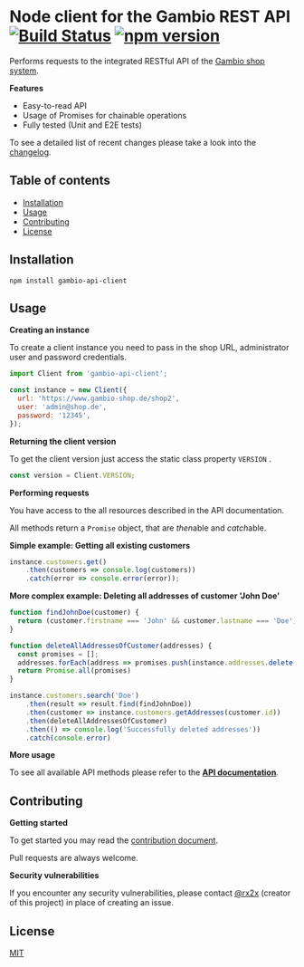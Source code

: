 # Node client for the Gambio REST API [![Build Status](https://travis-ci.org/gambio/node-gambio-api-client.svg?branch=master)](https://travis-ci.org/gambio/node-gambio-api-client) [![npm version](https://badge.fury.io/js/gambio-api-client.svg)](https://badge.fury.io/js/gambio-api-client)

Performs requests to the integrated RESTful API of the [Gambio shop system](http://www.gambio.com).



**Features**

- Easy-to-read API
- Usage of Promises for chainable operations
- Fully tested (Unit and E2E tests)



To see a detailed list of recent changes please take a look into the [changelog](CHANGELOG.md).



## Table of contents

- [Installation](#installation)
- [Usage](#usage)
- [Contributing](#contributing)
- [License](#license)





## Installation

```
npm install gambio-api-client
```



## Usage

**Creating an instance**

To create a client instance you need to pass in the shop URL, administrator user and password credentials.

```js
import Client from 'gambio-api-client';

const instance = new Client({
  url: 'https://www.gambio-shop.de/shop2',
  user: 'admin@shop.de',
  password: '12345',
});
```



**Returning the client version**

To get the client version just access the static class property `VERSION` .

```js
const version = Client.VERSION;
```



**Performing requests**

You have access to the all resources described in the API documentation.

All methods return a `Promise` object, that are *then*able  and *catch*able.



**Simple example: Getting all existing customers**

```js
instance.customers.get()
	.then(customers => console.log(customers))
	.catch(error => console.error(error));
```



**More complex example: Deleting all addresses of customer 'John Doe'**

```js
function findJohnDoe(customer) {
  return (customer.firstname === 'John' && customer.lastname === 'Doe');
}

function deleteAllAddressesOfCustomer(addresses) {
  const promises = [];
  addresses.forEach(address => promises.push(instance.addresses.delete(address.id)));
  return Promise.all(promises)
}

instance.customers.search('Doe')
	.then(result => result.find(findJohnDoe))
	.then(customer => instance.customers.getAddresses(customer.id))
	.then(deleteAllAddressesOfCustomer)
	.then(() => console.log('Successfully deleted addresses'))
	.catch(console.error)
```



**More usage** 

To see all available API methods please refer to the [**API documentation**](API.md).



## Contributing

**Getting started**

To get started you may read the [contribution document](CONTRIBUTING.md).

Pull requests are always welcome.



**Security vulnerabilities**

If you encounter any security vulnerabilities, please contact [@rx2x](https://github.com/rx2x) (creator of this project) in place of creating an issue.



## License

[MIT](LICENSE)